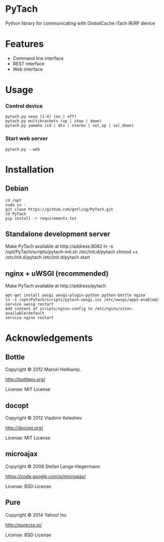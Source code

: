 PyTach
================
Python library for communicating with GlobalCache iTach IR/RF device

Features
================
* Command line interface
* REST interface
* Web interface

Usage
================
### Control device
	pytach.py nexa (1-4) (on | off)
	pytach.py multibrackets (up | stop | down)
	pytach.py yamaha (cd | dtv | stereo | vol_up | vol_down)

### Start web server
	pytach.py --web

Installation
================
Debian
----------------

	cd /opt
	sudo su - 
	git clone https://github.com/gotling/PyTach.git
	cd PyTach
	pip install -r requirements.txt

Standalone development server
----------------
Make PyTach available at http://address:8082
	ln -s /opt/PyTach/scripts/pytach-init.sh /etc/init.d/pytach
	chmod +x /etc/init.d/pytach
	/etc/init.d/pytach start

nginx + uWSGI (recommended)
----------------
Make PyTach available at http://address/pytach

	apt-get install uwsgi uwsgi-plugin-python python-bottle nginx
	ln -s /opt/PyTach/scripts/pytach-uwsgi.ini /etc/uwsgi/apps-enabled/
	service uwsig restart
	Add content of scripts/nginx-config to /etc/nginx/sites-available/default
	service nginx restart

Acknowledgements
================
Bottle
----------------
Copyright © 2012 Marcel Hellkamp.

http://bottlepy.org/

License: MIT License

docopt
----------------
Copyright © 2012 Vladimir Keleshev

http://docopt.org/

License: MIT License

microajax
----------------
Copyright © 2008 Stefan Lange-Hegermann

https://code.google.com/p/microajax/

License: BSD License

Pure
----------------
Copyright © 2014 Yahoo! Inc

http://purecss.io/

License: BSD License
